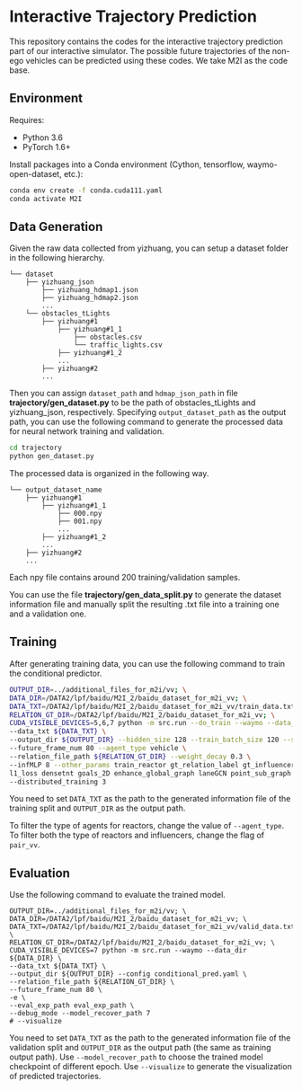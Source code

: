 # Interactive Trajectory Prediction

This repository contains the codes for the interactive trajectory prediction part of our interactive simulator. The possible future trajectories of the non-ego vehicles can be predicted using these codes. We take M2I as the code base.

## Environment
Requires:

* Python 3.6
* PyTorch 1.6+

Install packages into a Conda environment (Cython, tensorflow, waymo-open-dataset, etc.):

``` bash
conda env create -f conda.cuda111.yaml
conda activate M2I
```

## Data Generation
Given the raw data collected from yizhuang, you can setup a dataset folder in the following hierarchy.
```
└── dataset
    ├── yizhuang_json
        ├── yizhuang_hdmap1.json
        ├── yizhuang_hdmap2.json
        ...
    └── obstacles_tLights
        ├── yizhuang#1
            ├── yizhuang#1_1
                ├── obstacles.csv
                └── traffic_lights.csv
            ├── yizhuang#1_2
            ...
        ├── yizhuang#2
        ...
```

Then you can assign `dataset_path` and `hdmap_json_path` in file **trajectory/gen_dataset.py** to be the path of obstacles_tLights and yizhuang_json, respectively. Specifying `output_dataset_path` as the output path, you can use the following command to generate the processed data for neural network training and validation.
```bash
cd trajectory
python gen_dataset.py
```

The processed data is organized in the following way.
```
└── output_dataset_name
    ├── yizhuang#1
        ├── yizhuang#1_1
            ├── 000.npy
            ├── 001.npy
            ...
        ├── yizhuang#1_2
        ...
    ├── yizhuang#2
    ...
```

Each npy file contains around 200 training/validation samples.

You can use the file **trajectory/gen_data_split.py** to generate the dataset information file and manually split the resulting .txt file into a training one and a validation one.

## Training
After generating training data, you can use the following command to train the conditional predictor.
```bash
OUTPUT_DIR=../additional_files_for_m2i/vv; \
DATA_DIR=/DATA2/lpf/baidu/M2I_2/baidu_dataset_for_m2i_vv; \
DATA_TXT=/DATA2/lpf/baidu/M2I_2/baidu_dataset_for_m2i_vv/train_data.txt; \
RELATION_GT_DIR=/DATA2/lpf/baidu/M2I_2/baidu_dataset_for_m2i_vv; \
CUDA_VISIBLE_DEVICES=5,6,7 python -m src.run --do_train --waymo --data_dir ${DATA_DIR} \
--data_txt ${DATA_TXT} \
--output_dir ${OUTPUT_DIR} --hidden_size 128 --train_batch_size 120 --sub_graph_batch_size 4096  --core_num 10 \
--future_frame_num 80 --agent_type vehicle \
--relation_file_path ${RELATION_GT_DIR} --weight_decay 0.3 \
--infMLP 8 --other_params train_reactor gt_relation_label gt_influencer_traj pair_vv raster_inf raster \
l1_loss densetnt goals_2D enhance_global_graph laneGCN point_sub_graph laneGCN-4 stride_10_2 \
--distributed_training 3
```

You need to set `DATA_TXT` as the path to the generated information file of the training split and `OUTPUT_DIR` as the output path.

To filter the type of agents for reactors, change the value of `--agent_type`. To filter both the type of reactors and influencers, change the flag of `pair_vv`.

## Evaluation

Use the following command to evaluate the trained model.

```
OUTPUT_DIR=../additional_files_for_m2i/vv; \
DATA_DIR=/DATA2/lpf/baidu/M2I_2/baidu_dataset_for_m2i_vv; \
DATA_TXT=/DATA2/lpf/baidu/M2I_2/baidu_dataset_for_m2i_vv/valid_data.txt; \
RELATION_GT_DIR=/DATA2/lpf/baidu/M2I_2/baidu_dataset_for_m2i_vv; \
CUDA_VISIBLE_DEVICES=7 python -m src.run --waymo --data_dir ${DATA_DIR} \
--data_txt ${DATA_TXT} \
--output_dir ${OUTPUT_DIR} --config conditional_pred.yaml \
--relation_file_path ${RELATION_GT_DIR} \
--future_frame_num 80 \
-e \
--eval_exp_path eval_exp_path \
--debug_mode --model_recover_path 7
# --visualize
```

You need to set `DATA_TXT` as the path to the generated information file of the validation split and `OUTPUT_DIR` as the output path (the same as training output path). Use `--model_recover_path` to choose the trained model checkpoint of different epoch. Use `--visualize` to generate the visualization of predicted trajectories.


